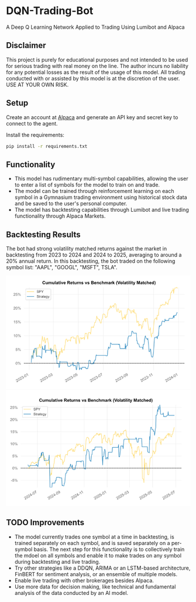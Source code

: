 # DQN-Trading-Bot
A Deep Q Learning Network Applied to Trading Using Lumibot and Alpaca

## Disclaimer
This project is purely for educational purposes and not intended to be used for serious trading with real money on the line. The author incurs no liability for any potential losses as the result of the usage of this model. All trading conducted with or assisted by this model is at the discretion of the user. USE AT YOUR OWN RISK.

## Setup
Create an account at [Alpaca](https://alpaca.markets/) and generate an API key and secret key to connect to the agent. 

Install the requirements: 

```bash
pip install -r requirements.txt
```

## Functionality
- This model has rudimentary multi-symbol capabilities, allowing the user to enter a list of symbols for the model to train on and trade.
- The model can be trained through reinforcement learning on each symbol in a Gymnasium trading environment using historical stock data and be saved to the user's personal computer.
- The model has backtesting capabilities through Lumibot and live trading functionality through Alpaca Markets.

## Backtesting Results 
The bot had strong volatility matched returns against the market in backtesting from 2023 to 2024 and 2024 to 2025, averaging to around a 20% annual return. In this backtesting, the bot traded on the following symbol list: "AAPL", "GOOGL", "MSFT", TSLA".

<p align="center">
  <a href="#"><img src="https://github.com/Twist3d-Fate/DQN-Trading-Bot/blob/main/23-24%20Returns.png"></a>
  <a href="#"><img src="https://github.com/Twist3d-Fate/DQN-Trading-Bot/blob/main/24-25%20Returns.png"></a>
</p>

## TODO Improvements 
- The model currently trades one symbol at a time in backtesting, is trained separately on each symbol, and is saved separately on a per-symbol basis. The next step for this functionality is to collectively train the mdoel on all symbols and enable it to make trades on any symbol during backtesting and live trading.
- Try other strategies like a DDQN, ARIMA or an LSTM-based architecture, FinBERT for sentiment analysis, or an ensemble of multiple models.
- Enable live trading with other brokerages besides Alpaca.
- Use more data for decision making, like technical and fundamental analysis of the data conducted by an AI model. 
